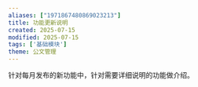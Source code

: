 ```yaml
---
aliases: ["1971867480869023213"]
title: 功能更新说明
created: 2025-07-15
modified: 2025-07-15
tags: ['基础模块']
theme: 公文管理
---
```


针对每月发布的新功能中，针对需要详细说明的功能做介绍。